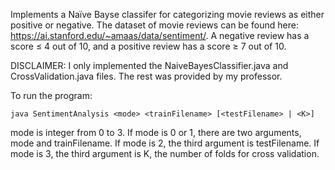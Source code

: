Implements a Naïve Bayse classifer for categorizing movie reviews as either positive or negative. The dataset of movie reviews can be found here: https://ai.stanford.edu/~amaas/data/sentiment/. A negative review has a score ≤ 4 out of 10, and a positive
review has a score ≥ 7 out of 10.

DISCLAIMER: I only implemented the NaiveBayesClassifier.java and CrossValidation.java files. The rest was provided by my professor. 

To run the program:

```
java SentimentAnalysis <mode> <trainFilename> [<testFilename> | <K>]
```

mode is integer from 0 to 3. If mode is 0 or 1, there are two arguments, mode and trainFilename. If mode is 2, the third argument is testFilename. If mode is 3, the third argument is K, the number of folds for cross validation.